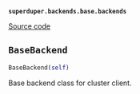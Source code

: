 **`superduper.backends.base.backends`** 

[Source code](https://github.com/superduper/superduper/blob/main/superduper/backends/base/backends.py)

## `BaseBackend` 

```python
BaseBackend(self)
```
Base backend class for cluster client.

